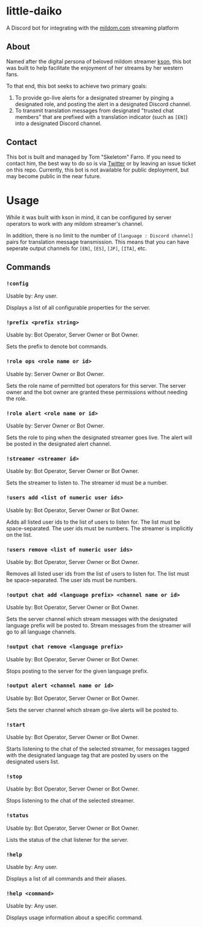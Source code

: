 # little-daiko
A Discord bot for integrating with the [mildom.com](https://www.mildom.com) streaming platform
 
## About
Named after the digital persona of beloved mildom streamer [kson](https://www.mildom.com/10882672), this bot was built to help facilitate the enjoyment of her streams by her western fans. 
 
To that end, this bot seeks to achieve two primary goals:
1) To provide go-live alerts for a designated streamer by pinging a designated role, and posting the alert in a designated Discord channel.
2) To transmit translation messages from designated "trusted chat members" that are prefixed with a translation indicator (such as `[EN]`) into a designated Discord channel. 
 
## Contact
 
This bot is built and managed by Tom "Skeletom" Farro. If you need to contact him, the best way to do so is via [Twitter](https://www.twitter.com/fomtarro) or by leaving an issue ticket on this repo. Currently, this bot is not available for public deployment, but may become public in the near future.
 
# Usage
 
While it was built with kson in mind, it can be configured by server operators to work with any mildom streamer's channel. 
 
In addition, there is no limit to the number of `[language : Discord channel]` pairs for translation message transmission. This means that you can have seperate output channels for `[EN]`, `[ES]`, `[JP]`, `[ITA]`, etc.
 
## Commands
### `!config`

Usable by: Any user.

Displays a list of all configurable properties for the server.

### `!prefix <prefix string>`

Usable by: Bot Operator, Server Owner or Bot Owner.

Sets the prefix to denote bot commands.

### `!role ops <role name or id>`

Usable by: Server Owner or Bot Owner.

Sets the role name of permitted bot operators for this server. The server owner and the bot owner are granted these permissions without needing the role.

### `!role alert <role name or id>`

Usable by: Server Owner or Bot Owner.

Sets the role to ping when the designated streamer goes live.  The alert will be posted in the designated alert channel.

### `!streamer <streamer id>`

Usable by: Bot Operator, Server Owner or Bot Owner.

Sets the streamer to listen to. The streamer id must be a number.

### `!users add <list of numeric user ids>`

Usable by: Bot Operator, Server Owner or Bot Owner.

Adds all listed user ids to the list of users to listen for.  The list must be space-separated. The user ids must be numbers. The streamer is implicitly on the list.

### `!users remove <list of numeric user ids>`

Usable by: Bot Operator, Server Owner or Bot Owner.

Removes all listed user ids from the list of users to listen for.  The list must be space-separated. The user ids must be numbers.

### `!output chat add <language prefix> <channel name or id>`

Usable by: Bot Operator, Server Owner or Bot Owner.

Sets the server channel which stream messages with the designated language prefix will be posted to. Stream messages from the streamer will go to all language channels.

### `!output chat remove <language prefix>`

Usable by: Bot Operator, Server Owner or Bot Owner.

Stops posting to the server for the given language prefix.

### `!output alert <channel name or id>`

Usable by: Bot Operator, Server Owner or Bot Owner.

Sets the server channel which stream go-live alerts will be posted to.

### `!start`

Usable by: Bot Operator, Server Owner or Bot Owner.

Starts listening to the chat of the selected streamer,  for messages tagged with the designated language tag that are posted by users on the designated users list.

### `!stop`

Usable by: Bot Operator, Server Owner or Bot Owner.

Stops listening to the chat of the selected streamer.

### `!status`

Usable by: Bot Operator, Server Owner or Bot Owner.

Lists the status of the chat listener for the server.

### `!help`

Usable by: Any user.

Displays a list of all commands and their aliases.

### `!help <command>`

Usable by: Any user.

Displays usage information about a specific command.

